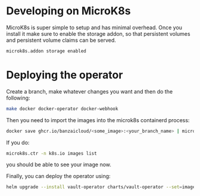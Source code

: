 # Developing on MicroK8s

MicroK8s is super simple to setup and has minimal overhead. Once you install it make
sure to enable the storage addon, so that persistent volumes and persistent volume
claims can be served.
```bash
microk8s.addon storage enabled
```

# Deploying the operator

Create a branch, make whatever changes you want and then do the following:
```bash
make docker docker-operator docker-webhook
```
Then you need to import the images into the microk8s containerd process:
```bash
docker save ghcr.io/banzaicloud/<some_image>:<your_branch_name> | microk8s.ctr --namespace k8s.io images import -
```
If you do:
```bash
microk8s.ctr -n k8s.io images list
```
you should be able to see your image now.

Finally, you can deploy the operator using:
```bash
helm upgrade --install vault-operator charts/vault-operator --set=image.repository=ghcr.io/banzaicloud/vault-operator --set=image.tag=<your_branch_name>
```
